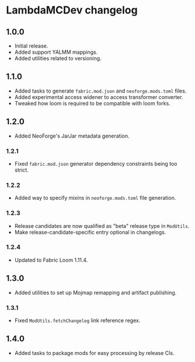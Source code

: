 # LambdaMCDev changelog

## 1.0.0

- Initial release.
- Added support YALMM mappings.
- Added utilities related to versioning.

## 1.1.0

- Added tasks to generate `fabric.mod.json` and `neoforge.mods.toml` files.
- Added experimental access widener to access transformer converter.
- Tweaked how loom is required to be compatible with loom forks.

## 1.2.0

- Added NeoForge's JarJar metadata generation.

### 1.2.1

- Fixed `fabric.mod.json` generator dependency constraints being too strict.

### 1.2.2

- Added way to specify mixins in `neoforge.mods.toml` file generation.

### 1.2.3

- Release candidates are now qualified as "beta" release type in `ModUtils`.
- Make release-candidate-specific entry optional in changelogs.

### 1.2.4

- Updated to Fabric Loom 1.11.4.

## 1.3.0

- Added utilities to set up Mojmap remapping and artifact publishing.

### 1.3.1

- Fixed `ModUtils.fetchChangelog` link reference regex.

## 1.4.0

- Added tasks to package mods for easy processing by release CIs.

